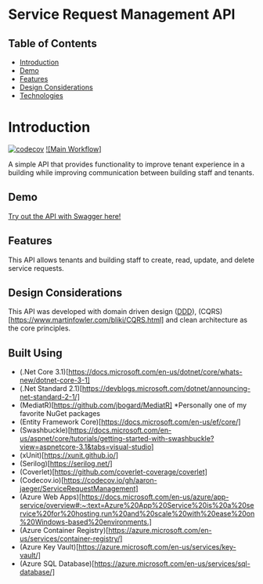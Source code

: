 # Service Request Management API


## Table of Contents

- [Introduction](#introduction)
- [Demo](#demo)
- [Features](#features)
- [Design Considerations](#design-considerations)
- [Technologies](#technologies)

# Introduction

[![codecov](https://codecov.io/gh/aaron-jaeger/ServiceRequestManagement/branch/main/graph/badge.svg)](https://codecov.io/gh/aaron-jaeger/ServiceRequestManagement)
[![Main Workflow]](https://github.com/aaron-jaeger/ServiceRequestManagement/workflows/Main%20Workflow/badge.svg)

A simple API that provides functionality to improve tenant experience in a building while improving communication between building staff and tenants.

## Demo

[Try out the API with Swagger here!](https://servicerequestmanagement.azurewebsites.net/swagger/index.html)

## Features

This API allows tenants and building staff to create, read, update, and delete service requests.

## Design Considerations

This API was developed with domain driven design ([DDD](https://martinfowler.com/tags/domain%20driven%20design.html)), (CQRS)[https://www.martinfowler.com/bliki/CQRS.html] and clean architecture as the core principles. 

## Built Using

- (.Net Core 3.1)[https://docs.microsoft.com/en-us/dotnet/core/whats-new/dotnet-core-3-1]
- (.Net Standard 2.1)[https://devblogs.microsoft.com/dotnet/announcing-net-standard-2-1/]
- (MediatR)[https://github.com/jbogard/MediatR] *Personally one of my favorite NuGet packages
- (Entity Framework Core)[https://docs.microsoft.com/en-us/ef/core/]
- (Swashbuckle)[https://docs.microsoft.com/en-us/aspnet/core/tutorials/getting-started-with-swashbuckle?view=aspnetcore-3.1&tabs=visual-studio]
- (xUnit)[https://xunit.github.io/]
- (Serilog)[https://serilog.net/]
- (Coverlet)[https://github.com/coverlet-coverage/coverlet]
- (Codecov.io)[https://codecov.io/gh/aaron-jaeger/ServiceRequestManagement]
- (Azure Web Apps)[https://docs.microsoft.com/en-us/azure/app-service/overview#:~:text=Azure%20App%20Service%20is%20a%20service%20for%20hosting,run%20and%20scale%20with%20ease%20on%20Windows-based%20environments.]
- (Azure Container Registry)[https://azure.microsoft.com/en-us/services/container-registry/]
- (Azure Key Vault)[https://azure.microsoft.com/en-us/services/key-vault/]
- (Azure SQL Database)[https://azure.microsoft.com/en-us/services/sql-database/]

